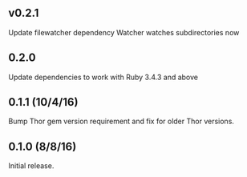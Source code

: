 ## v0.2.1
Update filewatcher dependency
Watcher watches subdirectories now

## 0.2.0
Update dependencies to work with Ruby 3.4.3 and above

## 0.1.1 (10/4/16)

Bump Thor gem version requirement and fix for older Thor versions.

## 0.1.0 (8/8/16)

Initial release.
